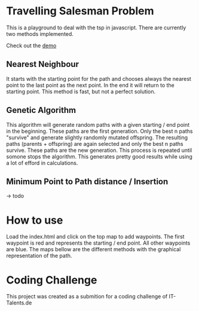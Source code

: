 # Travelling Salesman Problem
This is a playground to deal with the tsp in javascript. There are currently two methods implemented.

Check out the [demo](http://moritzgoeckel.com/TravellingSalesman/)

## Nearest Neighbour
It starts with the starting point for the path and chooses always the nearest point to the last point as the next point. In the end it will return to the starting point. This method is fast, but not a perfect solution.

## Genetic Algorithm
This algorithm will generate random paths with a given starting / end point in the beginning. These paths are the first generation. Only the best n paths "survive" and generate slightly randomly mutated offspring. The resulting paths (parents + offspring) are again selected and only the best n paths survive. These paths are the new generation. This process is repeated until somone stops the algorithm. This generates pretty good results while using a lot of efford in calculations.

## Minimum Point to Path distance / Insertion
-> todo

# How to use
Load the index.html and click on the top map to add waypoints. The first waypoint is red and represents the starting / end point. All other waypoints are blue. The maps bellow are the different methods with the graphical representation of the path.

# Coding Challenge
This project was created as a submition for a coding challenge of IT-Talents.de